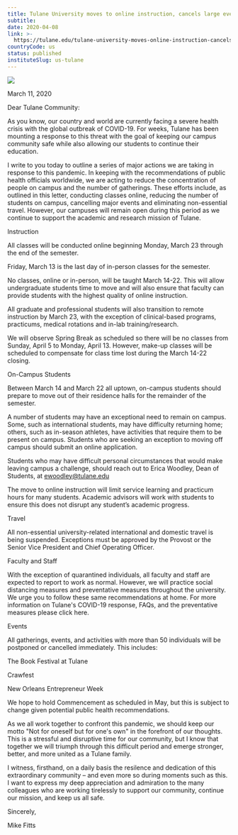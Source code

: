 ```yaml
---
title: Tulane University moves to online instruction, cancels large events
subtitle: 
date: 2020-04-08
link: >-
  https://tulane.edu/tulane-university-moves-online-instruction-cancels-large-events
countryCode: us
status: published
instituteSlug: us-tulane
---
```

![](https://tulane.edu/sites/all/themes/tulane/apple-touch-icon-120x120.png)

March 11, 2020

Dear Tulane Community:

As you know, our country and world are currently facing a severe health crisis with the global outbreak of COVID-19. For weeks, Tulane has been mounting a response to this threat with the goal of keeping our campus community safe while also allowing our students to continue their education.

I write to you today to outline a series of major actions we are taking in response to this pandemic. In keeping with the recommendations of public health officials worldwide, we are acting to reduce the concentration of people on campus and the number of gatherings. These efforts include, as outlined in this letter, conducting classes online, reducing the number of students on campus, cancelling major events and eliminating non-essential travel. However, our campuses will remain open during this period as we continue to support the academic and research mission of Tulane.

Instruction

All classes will be conducted online beginning Monday, March 23 through the end of the semester.

Friday, March 13 is the last day of in-person classes for the semester.

No classes, online or in-person, will be taught March 14-22. This will allow undergraduate students time to move and will also ensure that faculty can provide students with the highest quality of online instruction.

All graduate and professional students will also transition to remote instruction by March 23, with the exception of clinical-based programs, practicums, medical rotations and in-lab training/research.

We will observe Spring Break as scheduled so there will be no classes from Sunday, April 5 to Monday, April 13. However, make-up classes will be scheduled to compensate for class time lost during the March 14-22 closing.

On-Campus Students

Between March 14 and March 22 all uptown, on-campus students should prepare to move out of their residence halls for the remainder of the semester.

A number of students may have an exceptional need to remain on campus. Some, such as international students, may have difficulty returning home; others, such as in-season athletes, have activities that require them to be present on campus. Students who are seeking an exception to moving off campus should submit an online application.

Students who may have difficult personal circumstances that would make leaving campus a challenge, should reach out to Erica Woodley, Dean of Students, at ewoodley@tulane.edu

The move to online instruction will limit service learning and practicum hours for many students. Academic advisors will work with students to ensure this does not disrupt any student’s academic progress.

Travel

All non-essential university-related international and domestic travel is being suspended. Exceptions must be approved by the Provost or the Senior Vice President and Chief Operating Officer.

Faculty and Staff

With the exception of quarantined individuals, all faculty and staff are expected to report to work as normal. However, we will practice social distancing measures and preventative measures throughout the university. We urge you to follow these same recommendations at home. For more information on Tulane's COVID-19 response, FAQs, and the preventative measures please click here.

Events

All gatherings, events, and activities with more than 50 individuals will be postponed or cancelled immediately. This includes:

The Book Festival at Tulane

Crawfest

New Orleans Entrepreneur Week

We hope to hold Commencement as scheduled in May, but this is subject to change given potential public health recommendations.

As we all work together to confront this pandemic, we should keep our motto "Not for oneself but for one's own" in the forefront of our thoughts. This is a stressful and disruptive time for our community, but I know that together we will triumph through this difficult period and emerge stronger, better, and more united as a Tulane family.

I witness, firsthand, on a daily basis the resilence and dedication of this extraordinary community – and even more so during moments such as this. I want to express my deep appreciation and admiration to the many colleagues who are working tirelessly to support our community, continue our mission, and keep us all safe.

Sincerely,

Mike Fitts